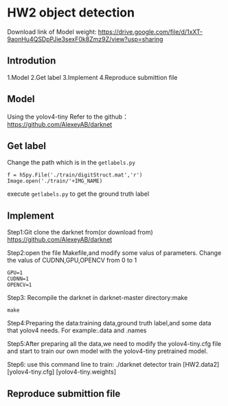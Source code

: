 # HW2 object detection



Download link of Model weight:
https://drive.google.com/file/d/1xXT-9aonHu4QSDpPJie3sexF0k8Zmz9Z/view?usp=sharing

## Introdution 
1.Model
2.Get label
3.Implement
4.Reproduce submittion file

## Model
Using the yolov4-tiny
Refer to the github：https://github.com/AlexeyAB/darknet

## Get label
Change the path which is in the `getlabels.py`
```
f = h5py.File('./train/digitStruct.mat','r')
Image.open('./train/'+IMG_NAME)
```
execute `getlabels.py` to get the ground truth label

## Implement

Step1:Git clone the darknet from(or download from) https://github.com/AlexeyAB/darknet

Step2:open the file Makefile,and modify some valus of parameters.
Change the valus of CUDNN,GPU,OPENCV from 0 to 1
```
GPU=1
CUDNN=1
OPENCV=1
```
Step3: Recompile the darknet in darknet-master directory:make
```
make
```
Step4:Preparing the data:training data,ground truth label,and some data that yolov4 needs. For example:.data and .names

Step5:After preparing all the data,we need to modify the yolov4-tiny.cfg file and start to train our own model with the yolov4-tiny pretrained model.

Step6: use this command line to train: 
./darknet detector train [HW2.data2] [yolov4-tiny.cfg] [yolov4-tiny.weights]




## Reproduce submittion file


